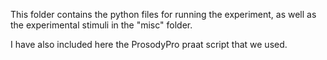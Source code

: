 This folder contains the python files for running the experiment, as well as the experimental stimuli in the "misc" folder.

I have also included here the ProsodyPro praat script that we used.
